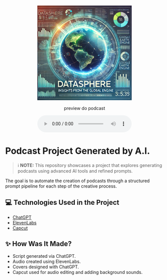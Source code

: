 <p align="center">
<img 
    src="./assets/cover.png"
    width="300"
/>
</p>

<p align="center">
    preview do podcast
</p>

<div align="center">
    <audio src="output/edit.MP3" controls title="Podcast editado"></audio>
</div>

# Podcast Project Generated by A.I.

> ℹ️ **NOTE:** This repository showcases a project that explores generating podcasts using advanced AI tools and refined prompts.

The goal is to automate the creation of podcasts through a structured prompt pipeline for each step of the creative process.

## 💻 Technologies Used in the Project

- [ChatGPT](https://chat.openai.com/) 
- [ElevenLabs](https://beta.elevenlabs.io/)
- [Capcut](https://www.capcut.com/)

## ✨ How Was It Made?

- Script generated via ChatGPT.
- Audio created using ElevenLabs.
- Covers designed with ChatGPT.
- Capcut used for audio editing and adding background sounds.


